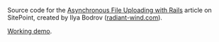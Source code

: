 Source code for the
[Asynchronous File Uploading with Rails]() article on
 SitePoint,
created by Ilya Bodrov ([radiant-wind.com](http://radiant-wind.com)).

[Working demo](https://sitepoint-async-upload.herokuapp.com).